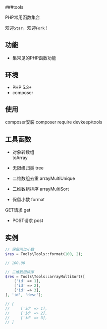 ###tools

PHP常用函数集合

欢迎`Star`，欢迎`Fork`！

## 功能
- 集常见的PHP函数功能

## 环境
- PHP 5.3+
- composer

## 使用
composer安装
composer require devkeep/tools


## 工具函数

- 对象转数组  
toArray

- 无限级归类 
tree

- 二维数组去重
arrayMultiUnique

- 二维数组排序
arrayMultiSort

- 保留小数
format

GET请求
get

- POST请求
post

## 实例
```php
// 保留两位小数
$res = Tools\Tools::format(100, 2);

// 100.00

// 二维数组排序
$res = Tools\Tools::arrayMultiSort([
    ['id' => 1],
    ['id' => 2],
    ['id' => 3],
], 'id', 'desc');

// [
//     ['id' => 1],
//     ['id' => 2],
//     ['id' => 3],
// ]
```